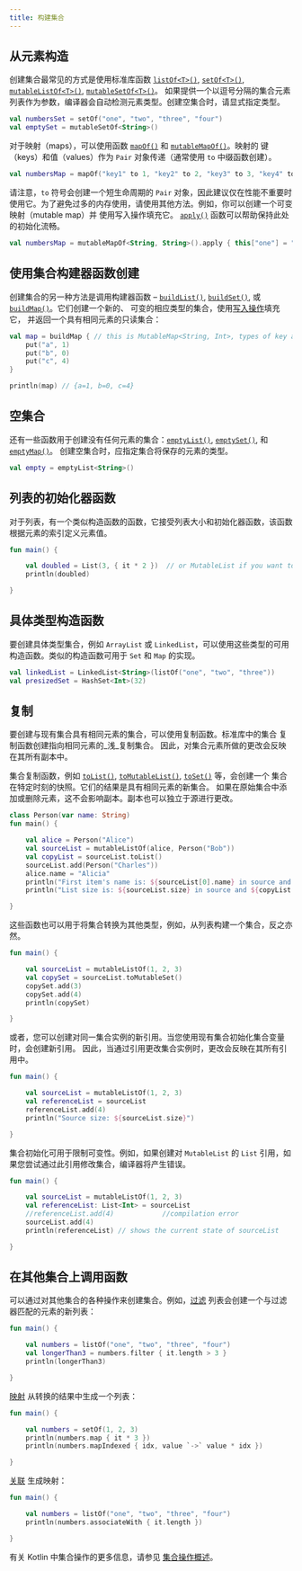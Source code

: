 ```yaml
---
title: 构建集合
---
```

## 从元素构造

创建集合最常见的方式是使用标准库函数 [`listOf<T>()`](https://kotlinlang.org/api/latest/jvm/stdlib/kotlin.collections/list-of.html),
[`setOf<T>()`](https://kotlinlang.org/api/latest/jvm/stdlib/kotlin.collections/set-of.html),
[`mutableListOf<T>()`](https://kotlinlang.org/api/latest/jvm/stdlib/kotlin.collections/mutable-list-of.html),
[`mutableSetOf<T>()`](https://kotlinlang.org/api/latest/jvm/stdlib/kotlin.collections/mutable-set-of.html)。
如果提供一个以逗号分隔的集合元素列表作为参数，编译器会自动检测元素类型。创建空集合时，请显式指定类型。

```kotlin
val numbersSet = setOf("one", "two", "three", "four")
val emptySet = mutableSetOf<String>()
```

对于映射（maps），可以使用函数 [`mapOf()`](https://kotlinlang.org/api/latest/jvm/stdlib/kotlin.collections/map-of.html)
和 [`mutableMapOf()`](https://kotlinlang.org/api/latest/jvm/stdlib/kotlin.collections/mutable-map-of.html)。映射的
键（keys）和值（values）作为 `Pair` 对象传递（通常使用 `to` 中缀函数创建）。

```kotlin
val numbersMap = mapOf("key1" to 1, "key2" to 2, "key3" to 3, "key4" to 1)
```

请注意，`to` 符号会创建一个短生命周期的 `Pair` 对象，因此建议仅在性能不重要时使用它。为了避免过多的内存使用，请使用其他方法。例如，你可以创建一个可变映射（mutable map）并
使用写入操作填充它。 [`apply()`](scope-functions.md#apply) 函数可以帮助保持此处的初始化流畅。

```kotlin
val numbersMap = mutableMapOf<String, String>().apply { this["one"] = "1"; this["two"] = "2" }
```

## 使用集合构建器函数创建

创建集合的另一种方法是调用构建器函数 –
[`buildList()`](https://kotlinlang.org/api/latest/jvm/stdlib/kotlin.collections/build-list.html), [`buildSet()`](https://kotlinlang.org/api/latest/jvm/stdlib/kotlin.collections/build-set.html),
或 [`buildMap()`](https://kotlinlang.org/api/latest/jvm/stdlib/kotlin.collections/build-map.html)。它们创建一个新的、
可变的相应类型的集合，使用[写入操作](collection-write.md)填充它，
并返回一个具有相同元素的只读集合：

```kotlin
val map = buildMap { // this is MutableMap<String, Int>, types of key and value are inferred from the `put()` calls below
    put("a", 1)
    put("b", 0)
    put("c", 4)
}

println(map) // {a=1, b=0, c=4}
```

## 空集合

还有一些函数用于创建没有任何元素的集合：[`emptyList()`](https://kotlinlang.org/api/latest/jvm/stdlib/kotlin.collections/empty-list.html),
[`emptySet()`](https://kotlinlang.org/api/latest/jvm/stdlib/kotlin.collections/empty-set.html), 和
[`emptyMap()`](https://kotlinlang.org/api/latest/jvm/stdlib/kotlin.collections/empty-map.html)。
创建空集合时，应指定集合将保存的元素的类型。

```kotlin
val empty = emptyList<String>()
```

## 列表的初始化器函数

对于列表，有一个类似构造函数的函数，它接受列表大小和初始化器函数，该函数根据元素的索引定义元素值。

```kotlin
fun main() {

    val doubled = List(3, { it * 2 })  // or MutableList if you want to change its content later
    println(doubled)

}
```

## 具体类型构造函数

要创建具体类型集合，例如 `ArrayList` 或 `LinkedList`，可以使用这些类型的可用构造函数。类似的构造函数可用于 `Set` 和 `Map` 的实现。

```kotlin
val linkedList = LinkedList<String>(listOf("one", "two", "three"))
val presizedSet = HashSet<Int>(32)
```

## 复制

要创建与现有集合具有相同元素的集合，可以使用复制函数。标准库中的集合
复制函数创建指向相同元素的_浅_复制集合。
因此，对集合元素所做的更改会反映在其所有副本中。

集合复制函数，例如 [`toList()`](https://kotlinlang.org/api/latest/jvm/stdlib/kotlin.collections/to-list.html),
[`toMutableList()`](https://kotlinlang.org/api/latest/jvm/stdlib/kotlin.collections/to-mutable-list.html),
[`toSet()`](https://kotlinlang.org/api/latest/jvm/stdlib/kotlin.collections/to-set.html) 等，会创建一个
集合在特定时刻的快照。它们的结果是具有相同元素的新集合。
如果在原始集合中添加或删除元素，这不会影响副本。副本也可以独立于源进行更改。

```kotlin
class Person(var name: String)
fun main() {

    val alice = Person("Alice")
    val sourceList = mutableListOf(alice, Person("Bob"))
    val copyList = sourceList.toList()
    sourceList.add(Person("Charles"))
    alice.name = "Alicia"
    println("First item's name is: ${sourceList[0].name} in source and ${copyList[0].name} in copy")
    println("List size is: ${sourceList.size} in source and ${copyList.size} in copy")

}
```

这些函数也可以用于将集合转换为其他类型，例如，从列表构建一个集合，反之亦然。

```kotlin
fun main() {

    val sourceList = mutableListOf(1, 2, 3)    
    val copySet = sourceList.toMutableSet()
    copySet.add(3)
    copySet.add(4)    
    println(copySet)

}
```

或者，您可以创建对同一集合实例的新引用。当您使用现有集合初始化集合变量时，会创建新引用。
因此，当通过引用更改集合实例时，更改会反映在其所有引用中。

```kotlin
fun main() {

    val sourceList = mutableListOf(1, 2, 3)
    val referenceList = sourceList
    referenceList.add(4)
    println("Source size: ${sourceList.size}")

}
```

集合初始化可用于限制可变性。例如，如果创建对 `MutableList` 的 `List` 引用，如果您尝试通过此引用修改集合，编译器将产生错误。

```kotlin
fun main() {

    val sourceList = mutableListOf(1, 2, 3)
    val referenceList: List<Int> = sourceList
    //referenceList.add(4)            //compilation error
    sourceList.add(4)
    println(referenceList) // shows the current state of sourceList

}
```

## 在其他集合上调用函数

可以通过对其他集合的各种操作来创建集合。例如，[过滤](collection-filtering.md)
列表会创建一个与过滤器匹配的元素的新列表：

```kotlin
fun main() {

    val numbers = listOf("one", "two", "three", "four")  
    val longerThan3 = numbers.filter { it.length > 3 }
    println(longerThan3)

}
```

[映射](collection-transformations.md#map) 从转换的结果中生成一个列表：

```kotlin
fun main() {

    val numbers = setOf(1, 2, 3)
    println(numbers.map { it * 3 })
    println(numbers.mapIndexed { idx, value `->` value * idx })

}
```

[关联](collection-transformations.md#associate) 生成映射：

```kotlin
fun main() {

    val numbers = listOf("one", "two", "three", "four")
    println(numbers.associateWith { it.length })

}
```

有关 Kotlin 中集合操作的更多信息，请参见 [集合操作概述](collection-operations.md)。